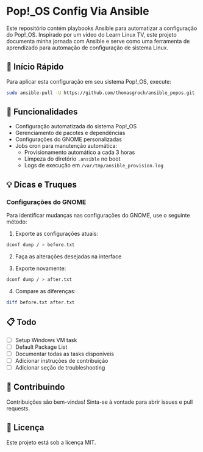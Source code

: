 # Pop!_OS Config Via Ansible

Este repositório contém playbooks Ansible para automatizar a configuração do Pop!_OS. Inspirado por um vídeo do Learn Linux TV, este projeto documenta minha jornada com Ansible e serve como uma ferramenta de aprendizado para automação de configuração de sistema Linux.

## 🚀 Início Rápido

Para aplicar esta configuração em seu sistema Pop!_OS, execute:

```bash
sudo ansible-pull -U https://github.com/thomasgroch/ansible_popos.git
```

## 🔧 Funcionalidades

- Configuração automatizada do sistema Pop!_OS
- Gerenciamento de pacotes e dependências
- Configurações do GNOME personalizadas
- Jobs cron para manutenção automática:
  - Provisionamento automático a cada 3 horas
  - Limpeza do diretório `.ansible` no boot
  - Logs de execução em `/var/tmp/ansible_provision.log`

## 💡 Dicas e Truques

### Configurações do GNOME

Para identificar mudanças nas configurações do GNOME, use o seguinte método:

1. Exporte as configurações atuais:
```bash
dconf dump / > before.txt
```

2. Faça as alterações desejadas na interface

3. Exporte novamente:
```bash
dconf dump / > after.txt
```

4. Compare as diferenças:
```bash
diff before.txt after.txt
```

## 📋 Todo

- [ ] Setup Windows VM task
- [ ] Default Package List
- [ ] Documentar todas as tasks disponíveis
- [ ] Adicionar instruções de contribuição
- [ ] Adicionar seção de troubleshooting

## 🤝 Contribuindo

Contribuições são bem-vindas! Sinta-se à vontade para abrir issues e pull requests.

## 📝 Licença

Este projeto está sob a licença MIT.
